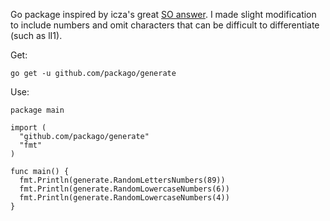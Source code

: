 Go package inspired by icza's great [SO answer](https://stackoverflow.com/questions/22892120/how-to-generate-a-random-string-of-a-fixed-length-in-golang). I made slight modification to include numbers and omit characters that can be difficult to differentiate (such as lI1).

Get:
```
go get -u github.com/packago/generate
```

Use:
```
package main

import (
  "github.com/packago/generate"
  "fmt"
)

func main() {
  fmt.Println(generate.RandomLettersNumbers(89))
  fmt.Println(generate.RandomLowercaseNumbers(6))
  fmt.Println(generate.RandomLowercaseNumbers(4))
}
```
